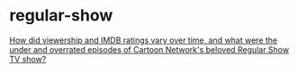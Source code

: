 # regular-show

[How did viewership and IMDB ratings vary over time, and what were the under and overrated episodes of Cartoon Network's beloved Regular Show TV show?](https://nbviewer.org/github/banflam/regular-show/blob/main/regular_show_analysis.ipynb)
